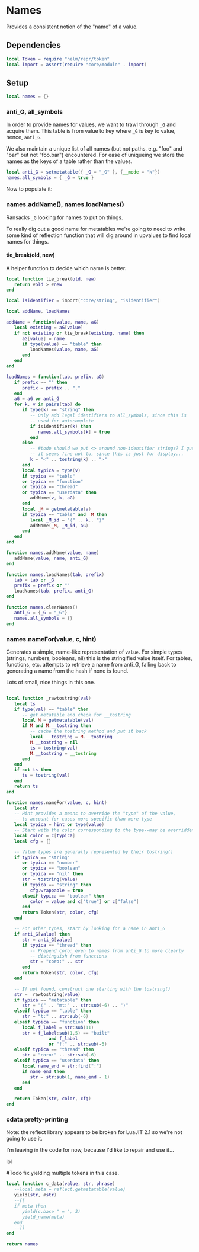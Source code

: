 # Names

Provides a consistent notion of the "name" of a value.

## Dependencies

```lua
local Token = require "helm/repr/token"
local import = assert(require "core/module" . import)
```
## Setup

```lua
local names = {}
```
### anti_G, all_symbols

In order to provide names for values, we want to trawl through ``_G`` and
acquire them.  This table is from value to key where ``_G`` is key to value,
hence, ``anti_G``.


We also maintain a unique list of all names (but not paths, e.g.
"foo" and "bar" but not "foo.bar") encountered. For ease of uniqueing
we store the names as the keys of a table rather than the values.

```lua
local anti_G = setmetatable({ _G = "_G" }, {__mode = "k"})
names.all_symbols = { _G = true }
```

Now to populate it:

### names.addName(), names.loadNames()

Ransacks ``_G`` looking for names to put on things.


To really dig out a good name for metatables we're going to need to write
some kind of reflection function that will dig around in upvalues to find
local names for things.


#### tie_break(old, new)

A helper function to decide which name is better.

```lua
local function tie_break(old, new)
   return #old > #new
end

local isidentifier = import("core/string", "isidentifier")

local addName, loadNames

addName = function(value, name, aG)
   local existing = aG[value]
   if not existing or tie_break(existing, name) then
      aG[value] = name
      if type(value) == "table" then
         loadNames(value, name, aG)
      end
   end
end

loadNames = function(tab, prefix, aG)
   if prefix ~= "" then
      prefix = prefix .. "."
   end
   aG = aG or anti_G
   for k, v in pairs(tab) do
      if type(k) == "string" then
         -- Only add legal identifiers to all_symbols, since this is
         -- used for autocomplete
         if isidentifier(k) then
            names.all_symbols[k] = true
         end
      else
         -- #todo should we put <> around non-identifier strings? I guess
         -- it seems fine not to, since this is just for display...
         k = "<" .. tostring(k) .. ">"
      end
      local typica = type(v)
      if typica == "table"
      or typica == "function"
      or typica == "thread"
      or typica == "userdata" then
         addName(v, k, aG)
      end
      local _M = getmetatable(v)
      if typica == "table" and _M then
         local _M_id = "⟨" .. k.. "⟩"
         addName(_M, _M_id, aG)
      end
   end
end

function names.addName(value, name)
   addName(value, name, anti_G)
end

function names.loadNames(tab, prefix)
   tab = tab or _G
   prefix = prefix or ""
   loadNames(tab, prefix, anti_G)
end

function names.clearNames()
   anti_G = {_G = "_G"}
   names.all_symbols = {}
end
```
### names.nameFor(value, c, hint)

Generates a simple, name-like representation of ``value``. For simple types
(strings, numbers, booleans, nil) this is the stringified value itself.
For tables, functions, etc. attempts to retrieve a name from anti_G, falling
back to generating a name from the hash if none is found.


Lots of small, nice things in this one.

```lua

local function _rawtostring(val)
   local ts
   if type(val) == "table" then
      -- get metatable and check for __tostring
      local M = getmetatable(val)
      if M and M.__tostring then
         -- cache the tostring method and put it back
         local __tostring = M.__tostring
         M.__tostring = nil
         ts = tostring(val)
         M.__tostring = __tostring
      end
   end
   if not ts then
      ts = tostring(val)
   end
   return ts
end

function names.nameFor(value, c, hint)
   local str
   -- Hint provides a means to override the "type" of the value,
   -- to account for cases more specific than mere type
   local typica = hint or type(value)
   -- Start with the color corresponding to the type--may be overridden below
   local color = c[typica]
   local cfg = {}

   -- Value types are generally represented by their tostring()
   if typica == "string"
      or typica == "number"
      or typica == "boolean"
      or typica == "nil" then
      str = tostring(value)
      if typica == "string" then
         cfg.wrappable = true
      elseif typica == "boolean" then
         color = value and c["true"] or c["false"]
      end
      return Token(str, color, cfg)
   end

   -- For other types, start by looking for a name in anti_G
   if anti_G[value] then
      str = anti_G[value]
      if typica == "thread" then
         -- Prepend coro: even to names from anti_G to more clearly
         -- distinguish from functions
         str = "coro:" .. str
      end
      return Token(str, color, cfg)
   end

   -- If not found, construct one starting with the tostring()
   str = _rawtostring(value)
   if typica == "metatable" then
      str = "⟨" .. "mt:" .. str:sub(-6) .. "⟩"
   elseif typica == "table" then
      str = "t:" .. str:sub(-6)
   elseif typica == "function" then
      local f_label = str:sub(11)
      str = f_label:sub(1,5) == "built"
                and f_label
                or "f:" .. str:sub(-6)
   elseif typica == "thread" then
      str = "coro:" .. str:sub(-6)
   elseif typica == "userdata" then
      local name_end = str:find(":")
      if name_end then
         str = str:sub(1, name_end - 1)
      end
   end

   return Token(str, color, cfg)
end

```
### cdata pretty-printing

Note: the reflect library appears to be broken for LuaJIT 2.1 so we're
not going to use it.


I'm leaving in the code for now, because I'd like to repair and use it...


lol

#Todo fix
yielding multiple tokens in this case.

```lua
local function c_data(value, str, phrase)
   --local meta = reflect.getmetatable(value)
   yield(str, #str)
   --[[
   if meta then
      yield(c.base " = ", 3)
      yield_name(meta)
   end
   --]]
end
```
```lua
return names
```

